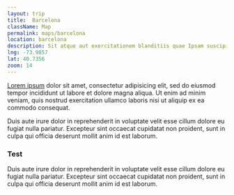```yaml
---
layout: trip
title:  Barcelona
className: Map
permalink: maps/barcelona
location: barcelona
description: Sit atque aut exercitationem blanditiis quae Ipsam suscipit facilis ullam optio laudantium 
lng: -73.9857
lat: 40.7356
zoom: 14
---
```


[Lorem ipsum](/test) dolor sit amet, consectetur adipisicing elit, sed do eiusmod tempor incididunt ut labore et dolore magna aliqua. Ut enim ad minim veniam, quis nostrud exercitation ullamco laboris nisi ut aliquip ex ea commodo consequat. 

Duis aute irure dolor in reprehenderit in voluptate velit esse cillum dolore eu fugiat nulla pariatur. Excepteur sint occaecat cupidatat non proident, sunt in culpa qui officia deserunt mollit anim id est laborum.

### Test

Duis aute irure dolor in reprehenderit in voluptate velit esse cillum dolore eu fugiat nulla pariatur. Excepteur sint occaecat cupidatat non proident, sunt in culpa qui officia deserunt mollit anim id est laborum.
